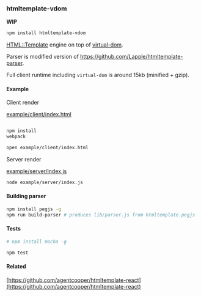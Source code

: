 ### htmltemplate-vdom

**WIP**

```bash
npm install htmltemplate-vdom
```

[HTML::Template](http://search.cpan.org/~samtregar/HTML-Template/Template.pm) engine on top of [virtual-dom](https://github.com/Matt-Esch/virtual-dom).

Parser is modified version of https://github.com/Lapple/htmltemplate-parser.

Full client runtime including `virtual-dom` is around 15kb (minified + gzip).

#### Example

Client render

[example/client/index.html](example/client/index.html)

```bash

npm install
webpack

open example/client/index.html
```

Server render

[example/server/index.js](example/server/index.js)

```bash
node example/server/index.js
```

#### Building parser

```bash
npm install pegjs -g
npm run build-parser # produces lib/parser.js from htmltemplate.pegjs
```

#### Tests

```bash
# npm install mocha -g

npm test
```

#### Related

[https://github.com/agentcooper/htmltemplate-react](https://github.com/agentcooper/htmltemplate-react)
